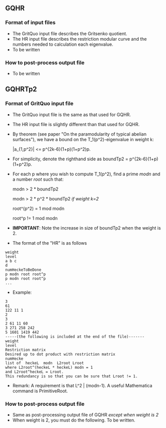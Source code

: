 ## GQHR
### Format of input files
* The GritQuo input file describes the Gritsenko quotient.
* The HR input file describes the restriction modular curve and the numbers needed to calculation each eigenvalue.
* To be written

### How to post-process output file
* To be written

## GQHRTp2
### Format of GritQuo input file
* The GritQuo input file is the same as that used for GQHR.
* The HR input file is slightly different than that used for GQHR.
* By theorem (see paper "On the paramodularity of typical abelian surfaces"), we have a bound on the T_1(p^2)-eigenvalue in weight k:

    |a_{1,p^2}| <= p^{2k-6}(1+p)(1+p^2)p.
    
* For simplicity, denote the righthand side as boundTp2 = p^{2k-6}(1+p)(1+p^2)p.
* For each p where you wish to compute T_1(p^2), find a prime _modn_ and a number _root_ such that:

    modn > 2 * boundTp2
    
    modn > 2 * p^2 * boundTp2 _if weight k=2_
    
    root^(p^2) = 1 mod modn
    
    root^p != 1 mod modn
    
* __IMPORTANT__: Note the increase in size of boundTp2 when the weight is 2.
* The format of the "HR" is as follows

```
weight
level
a b c
d
numHeckeToBeDone
p modn root root^p
p modn root root^p
...
```

* Example:
```
3
61
122 11 1
2
3
2 61 11 60
3 271 258 242
5 1601 1419 442
-----(the following is included at the end of the file)-------
weight
level
Restriction matrix
Desired up to dot product with restriction matrix
numHecke
list of  heckeL  modn  L2root Lroot
where L2root^(heckeL * heckeL) modn = 1
and L2root^heckeL = Lroot.
This redundancy is so that you can be sure that Lroot != 1.
```

* Remark: A requirement is that L^2 | (modn-1).  A useful Mathematica command is PrimitiveRoot.

### How to post-process output file
* Same as post-processing output file of GQHR _except when weight is 2_
* When weight is 2, you must do the following. To be written.
